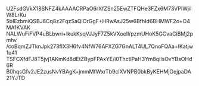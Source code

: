U2FsdGVkX18SNFZ4kAAAACRPaO6rXfZSn25EwZTFQHe3FZx6M73VPIWjiIW8LrKu
5bIEzbmiQSBJ6Cq8z2FqzSaQiOrGgF+HRwAsJ25w6BfhId6BHMWF2o+O4MA1KVAK
NALWuFiFVP4uBLbwri+lkukKsqVJJyF7Z5kVXoeIl/pzmUHoK5GCvaCiBMj2pmhv
/coBqmZJTknJpk273flX3H6fv4NfW76AFXZG7GnALT4UL7QnoFQAa+IKatjw1u41
TSFCXfdFJ8T5jvj1AKmKd8dEtZBypFPAxYE/i0ThctlPaH3Ym8qiIsOvYBsOHd6R
B0hqsGfv2JE2zusNvYBAgK+jmmMfWxrTb9clXVNPB0bkByKEHMjOejpaDA21YJTD
